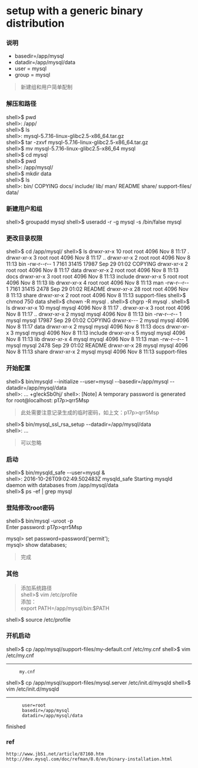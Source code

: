 # setup with a generic binary distribution


### 说明
- basedir=/app/mysql
- datadir=/app/mysql/data
- user = mysql
- group = mysql  

> 新建组和用户简单配制

### 解压和路径
  shell>$ pwd  
  shell>: /app/  
  shell>$ ls  
  shell>: mysql-5.7.16-linux-glibc2.5-x86_64.tar.gz  
  shell>$ tar -zxvf mysql-5.7.16-linux-glibc2.5-x86_64.tar.gz  
  shell>$ mv mysql-5.7.16-linux-glibc2.5-x86_64 mysql  
  shell>$ cd mysql  
  shell>$ pwd  
  shell>: /app/mysql/  
  shell>$ mkdir data  
  shell>$ ls  
  shell>: bin/  COPYING  docs/  include/  lib/  man/  README  share/  support-files/  data/  

### 新建用户和组
shell>$ groupadd mysql
shell>$ useradd -r -g mysql -s /bin/false mysql

### 更改目录权限
shell>$ cd /app/mysql/
shell>$ ls
	drwxr-xr-x 10 root root   4096 Nov  8 11:17 .
	drwxr-xr-x  3 root root   4096 Nov  8 11:17 ..
	drwxr-xr-x  2 root root   4096 Nov  8 11:13 bin
	-rw-r--r--  1 7161 31415 17987 Sep 29 01:02 COPYING
	drwxr-xr-x  2 root root   4096 Nov  8 11:17 data
	drwxr-xr-x  2 root root   4096 Nov  8 11:13 docs
	drwxr-xr-x  3 root root   4096 Nov  8 11:13 include
	drwxr-xr-x  5 root root   4096 Nov  8 11:13 lib
	drwxr-xr-x  4 root root   4096 Nov  8 11:13 man
	-rw-r--r--  1 7161 31415  2478 Sep 29 01:02 README
	drwxr-xr-x 28 root root   4096 Nov  8 11:13 share
	drwxr-xr-x  2 root root   4096 Nov  8 11:13 support-files
shell>$ chmod 750 data
shell>$ chown -R mysql .
shell>$ chgrp -R mysql .
shell>$ ls
	drwxr-xr-x 10 mysql mysql  4096 Nov  8 11:17 .
	drwxr-xr-x  3 root  root   4096 Nov  8 11:17 ..
	drwxr-xr-x  2 mysql mysql  4096 Nov  8 11:13 bin
	-rw-r--r--  1 mysql mysql 17987 Sep 29 01:02 COPYING
	drwxr-x---  2 mysql mysql  4096 Nov  8 11:17 data
	drwxr-xr-x  2 mysql mysql  4096 Nov  8 11:13 docs
	drwxr-xr-x  3 mysql mysql  4096 Nov  8 11:13 include
	drwxr-xr-x  5 mysql mysql  4096 Nov  8 11:13 lib
	drwxr-xr-x  4 mysql mysql  4096 Nov  8 11:13 man
	-rw-r--r--  1 mysql mysql  2478 Sep 29 01:02 README
	drwxr-xr-x 28 mysql mysql  4096 Nov  8 11:13 share
	drwxr-xr-x  2 mysql mysql  4096 Nov  8 11:13 support-files
  
### 开始配置
  
shell>$ bin/mysqld --initialize --user=mysql --basedir=/app/mysql --datadir=/app/mysql/data  
shell>: ...  +g!eckSb0hj/
shell>: [Note] A temporary password is generated for root@localhost: p17p>qrr5Msp  
> 此处需要注意记录生成的临时密码，如上文：p17p>qrr5Msp    
  
  shell>$ bin/mysql_ssl_rsa_setup  --datadir=/app/mysql/data  
  shell>: ...  
> 可以忽略  

### 启动
  
  shell>$ bin/mysqld_safe --user=mysql &  
  shell>: 2016-10-26T09:02:49.502483Z mysqld_safe Starting mysqld daemon with databases from /app/mysql/data  
  shell>$ ps -ef | grep mysql  
  
### 登陆修改root密码  
  
  shell>$ bin/mysql -uroot -p  
  Enter password: p17p>qrr5Msp  
  
  mysql> set password=password('permit');  
  mysql> show databases;  
> 完成  
  
### 其他 
> 添加系统路径  
shell>$ vim /etc/profile  
  	添加：  
	export PATH=/app/mysql/bin:$PATH  
 
shell>$ source /etc/profile  
  
### 开机启动
  shell>$ cp /app/mysql/support-files/my-default.cnf /etc/my.cnf
  shell>$ vim /etc/my.cnf  

- - -
         my.cnf
  
  shell>$ cp /app/mysql/support-files/mysql.server /etc/init.d/mysqld
  shell>$ vim /etc/init.d/mysqld  

- - -
          user=root
          basedir=/app/mysql
          datadir=/app/mysql/data
  
  finished
  
### ref
    http://www.jb51.net/article/87160.htm
    http://dev.mysql.com/doc/refman/8.0/en/binary-installation.html
  
  
    

